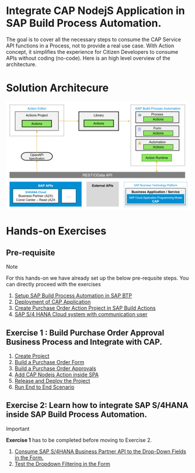 # Integrate CAP NodejS Application in SAP Build Process Automation.

The goal is to cover all the necessary steps to consume the CAP Service API functions in a Process, not to provide a real use case. With Action concept, it simplifies the experience for Citizen Developers to consume APIs without coding (no-code). Here is an high level overview of the architecture.

# Solution Architecure

![](./images/arch.png)

# Hands-on Exercises

## Pre-requisite
> [!Note]
> For this hands-on we have already set up the below pre-requsite steps. You can directly proceed with  the exercises

1. [Setup SAP Build Process Automation in SAP BTP](../workshops/clean-core-extensibility-cap/setup/setup-build-apps-&-process-automation.md#setup-sap-build-process-automation-in-sap-btp-using-booster)
2. [Deployment of CAP Application](./prerequisites/deployment.md)
3. [Create Purchase Order Action Project in SAP Build Actions](./action/createaction.md)
4. [SAP S/4 HANA Cloud system with communication user](../workshops/clean-core-extensibility-cap/setup/s4hana-cloud-config.md)

## Exercise 1 : Build Purchase Order Approval Business Process and Integrate with CAP.
1. [Create Project](./createprocess/README.md)
2. [Build a Purchase Order Form](./form/README.md)
3. [Build a Purchase Order Approvals](./approval/README.md)
4.  [Add CAP Nodejs Action inside SPA](./action/README.md)
5. [Release and Deploy the Project](./deploy/README.md)
6. [Run End to End Scenario](./e2e/README.md)

##  Exercise 2: Learn how to integrate SAP S/4HANA inside SAP Build Process Automation.

> [!IMPORTANT]  
> **Exercise 1** has to be completed before moving to Exercise 2.

1. [Consume SAP S/4HANA Business Partner API to the Drop-Down Fields in the Form.](./s4hana/README.md)
2. [Test the Dropdown Filtering in the Form](./s4hane2e/README.md)

